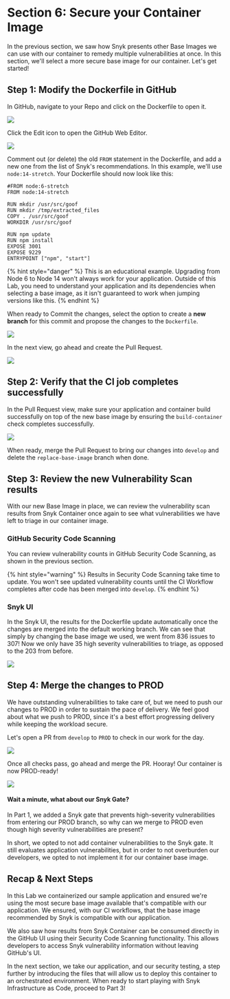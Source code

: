 # Section 6: Secure your Container Image

In the previous section, we saw how Snyk presents other Base Images we can use with our container to remedy multiple vulnerabilities at once. In this section, we'll select a more secure base image for our container. Let's get started!

## Step 1: Modify the Dockerfile in GitHub

In GitHub, navigate to your Repo and click on the Dockerfile to open it.

![](https://partner-workshop-assets.s3.us-east-2.amazonaws.com/gh-container-opendockerfile.png)

Click the Edit icon to open the GitHub Web Editor.

![](https://partner-workshop-assets.s3.us-east-2.amazonaws.com/gh-container-dockerfileedit.png)

Comment out (or delete) the old `FROM` statement in the Dockerfile, and add a new one from the list of Snyk's recommendations. In this example, we'll use `node:14-stretch`. Your Dockerfile should now look like this:

```
#FROM node:6-stretch
FROM node:14-stretch

RUN mkdir /usr/src/goof
RUN mkdir /tmp/extracted_files
COPY . /usr/src/goof
WORKDIR /usr/src/goof

RUN npm update
RUN npm install
EXPOSE 3001
EXPOSE 9229
ENTRYPOINT ["npm", "start"]
```

{% hint style="danger" %}
This is an educational example. Upgrading from Node 6 to Node 14 won't always work for your application. Outside of this Lab, you need to understand your application and its dependencies when selecting a base image, as it isn't guaranteed to work when jumping versions like this.
{% endhint %}

When ready to Commit the changes, select the option to create a **new branch** for this commit and propose the changes to the `Dockerfile`.

![](https://partner-workshop-assets.s3.us-east-2.amazonaws.com/gh-container-baseimagebranch.png)

In the next view, go ahead and create the Pull Request.

![](https://partner-workshop-assets.s3.us-east-2.amazonaws.com/gh-container-baseimagepr.png)

## Step 2: Verify that the CI job completes successfully

In the Pull Request view, make sure your application and container build successfully on top of the new base image by ensuring the `build-container` check completes successfully.

![](https://partner-workshop-assets.s3.us-east-2.amazonaws.com/gh-container-baseimageprchecks.png)

When ready, merge the Pull Request to bring our changes into `develop` and delete the `replace-base-image` branch when done.

## Step 3: Review the new Vulnerability Scan results

With our new Base Image in place, we can review the vulnerability scan results from Snyk Container once again to see what vulnerabilities we have left to triage in our container image.

### GitHub Security Code Scanning

You can review vulnerability counts in GitHub Security Code Scanning, as shown in the previous section.

{% hint style="warning" %}
Results in Security Code Scanning take time to update. You won't see updated vulnerability counts until the CI Workflow completes after code has been merged into `develop`.
{% endhint %}

### Snyk UI

In the Snyk UI, the results for the Dockerfile update automatically once the changes are merged into the default working branch. We can see that simply by changing the base image we used, we went from 836 issues to 307! Now we only have 35 high severity vulnerabilities to triage, as opposed to the 203 from before.

![](https://partner-workshop-assets.s3.us-east-2.amazonaws.com/snyk-container-newbasevulns%20\(1\).png)

## Step 4: Merge the changes to PROD

We have outstanding vulnerabilities to take care of, but we need to push our changes to PROD in order to sustain the pace of delivery. We feel good about what we push to PROD, since it's a best effort progressing delivery while keeping the workload secure.

Let's open a PR from `develop` to `PROD` to check in our work for the day.

![](https://partner-workshop-assets.s3.us-east-2.amazonaws.com/gh-container-prprod.png)

Once all checks pass, go ahead and merge the PR. Hooray! Our container is now PROD-ready!

![](https://partner-workshop-assets.s3.us-east-2.amazonaws.com/gh-container-prodchecks.png)

#### Wait a minute, what about our Snyk Gate?

In Part 1, we added a Snyk gate that prevents high-severity vulnerabilities from entering our PROD branch, so why can we merge to PROD even though high severity vulnerabilities are present?

In short, we opted to not add container vulnerabilities to the Snyk gate. It still evaluates application vulnerabilities, but in order to not overburden our developers, we opted to not implement it for our container base image.

## Recap & Next Steps

In this Lab we containerized our sample application and ensured we're using the most secure base image available that's compatible with our application. We ensured, with our CI workflows, that the base image recommended by Snyk is compatible with our application.

We also saw how results from Snyk Container can be consumed directly in the GitHub UI using their Security Code Scanning functionality. This allows developers to access Snyk vulnerability information without leaving GitHub's UI.

In the next section, we take our application, and our security testing, a step further by introducing the files that will allow us to deploy this container to an orchestrated environment. When ready to start playing with Snyk Infrastructure as Code, proceed to Part 3!

